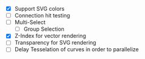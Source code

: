 - [x] Support SVG colors
- [ ] Connection hit testing
- [ ] Multi-Select
  - [ ] Group Selection
- [x] Z-Index for vector rendering
- [ ] Transparency for SVG rendering
- [ ] Delay Tesselation of curves in order to parallelize